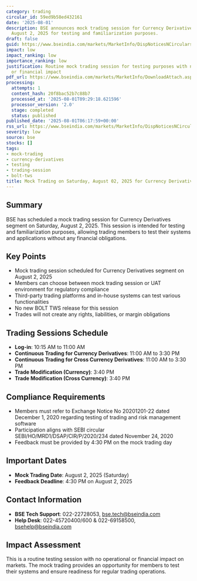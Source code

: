 ```yaml
---
category: trading
circular_id: 59ed9b58ed432161
date: '2025-08-01'
description: BSE announces mock trading session for Currency Derivatives segment on
  August 2, 2025 for testing and familiarization purposes.
draft: false
guid: https://www.bseindia.com/markets/MarketInfo/DispNoticesNCirculars.aspx?Noticeid={0C9D7DE0-C70B-4782-9157-37021CF24A2D}&noticeno=20250801-8&dt=08/01/2025&icount=8&totcount=18&flag=0
impact: low
impact_ranking: low
importance_ranking: low
justification: Routine mock trading session for testing purposes with no operational
  or financial impact
pdf_url: https://www.bseindia.com/markets/MarketInfo/DownloadAttach.aspx?id=20250801-8&attachedId=
processing:
  attempts: 1
  content_hash: 20f8bac52b7c88b7
  processed_at: '2025-08-01T09:29:18.621596'
  processor_version: '2.0'
  stage: completed
  status: published
published_date: '2025-08-01T06:17:59+00:00'
rss_url: https://www.bseindia.com/markets/MarketInfo/DispNoticesNCirculars.aspx?Noticeid={0C9D7DE0-C70B-4782-9157-37021CF24A2D}&noticeno=20250801-8&dt=08/01/2025&icount=8&totcount=18&flag=0
severity: low
source: bse
stocks: []
tags:
- mock-trading
- currency-derivatives
- testing
- trading-session
- bolt-tws
title: Mock Trading on Saturday, August 02, 2025 for Currency Derivatives segment
---
```


## Summary

BSE has scheduled a mock trading session for Currency Derivatives segment on Saturday, August 2, 2025. This session is intended for testing and familiarization purposes, allowing trading members to test their systems and applications without any financial obligations.

## Key Points

- Mock trading session scheduled for Currency Derivatives segment on August 2, 2025
- Members can choose between mock trading session or UAT environment for regulatory compliance
- Third-party trading platforms and in-house systems can test various functionalities
- No new BOLT TWS release for this session
- Trades will not create any rights, liabilities, or margin obligations

## Trading Sessions Schedule

- **Log-in**: 10:15 AM to 11:00 AM
- **Continuous Trading for Currency Derivatives**: 11:00 AM to 3:30 PM
- **Continuous Trading for Cross Currency Derivatives**: 11:00 AM to 3:30 PM
- **Trade Modification (Currency)**: 3:40 PM
- **Trade Modification (Cross Currency)**: 3:40 PM

## Compliance Requirements

- Members must refer to Exchange Notice No 20201201-22 dated December 1, 2020 regarding testing of trading and risk management software
- Participation aligns with SEBI circular SEBI/HO/MRD1/DSAP/CIR/P/2020/234 dated November 24, 2020
- Feedback must be provided by 4:30 PM on the mock trading day

## Important Dates

- **Mock Trading Date**: August 2, 2025 (Saturday)
- **Feedback Deadline**: 4:30 PM on August 2, 2025

## Contact Information

- **BSE Tech Support**: 022-22728053, bse.tech@bseindia.com
- **Help Desk**: 022-45720400/600 & 022-69158500, bsehelp@bseindia.com

## Impact Assessment

This is a routine testing session with no operational or financial impact on markets. The mock trading provides an opportunity for members to test their systems and ensure readiness for regular trading operations.